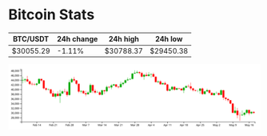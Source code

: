 # Bitcoin Stats

BTC/USDT|24h change|24h high|24h low|
|---|---|---|---|
|$30055.29|-1.11%|$30788.37|$29450.38|

<img src="./chart.svg">
